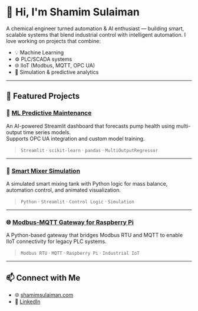 # 👋 Hi, I'm Shamim Sulaiman

A chemical engineer turned automation & AI enthusiast — building smart, scalable systems that blend industrial control with intelligent automation. I love working on projects that combine:

- 💡 Machine Learning
- ⚙️ PLC/SCADA systems
- 🌐 IIoT (Modbus, MQTT, OPC UA)
- 🧪 Simulation & predictive analytics

---

## 🚀 Featured Projects

### 🔧 [ML Predictive Maintenance](https://github.com/shamim-sulaiman/ml-predictive-maintenance)
An AI-powered Streamlit dashboard that forecasts pump health using multi-output time series models.  
Supports OPC UA integration and custom model training.

> `Streamlit` · `scikit-learn` · `pandas` · `MultiOutputRegressor`

---

### 🧪 [Smart Mixer Simulation](https://github.com/shamim-sulaiman/smart-mixer)
A simulated smart mixing tank with Python logic for mass balance, automation control, and animated visualization.

> `Python` · `Streamlit` · `Control Logic` · `Simulation`

---

### 🌐 [Modbus-MQTT Gateway for Raspberry Pi](https://github.com/shamim-sulaiman/modbus-mqtt-pi-gateway)
A Python-based gateway that bridges Modbus RTU and MQTT to enable IIoT connectivity for legacy PLC systems.

> `Modbus RTU` · `MQTT` · `Raspberry Pi` · `Industrial IoT`

---

## 📫 Connect with Me

- 🌐 [shamimsulaiman.com](https://shamimsulaiman.com)
- 💼 [LinkedIn](https://www.linkedin.com/in/shamim-sulaiman)
